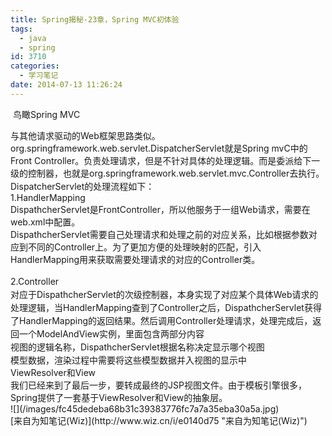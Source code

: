 ```yaml
---
title: Spring揭秘-23章，Spring MVC初体验
tags:
  - java
  - spring
id: 3710
categories:
  - 学习笔记
date: 2014-07-13 11:26:24
---
```


&nbsp;鸟瞰Spring MVC<div>与其他请求驱动的Web框架思路类似。org.springframework.web.servlet.DispatcherServlet就是Spring mvC中的Front Controller。负责处理请求，但是不针对具体的处理逻辑。而是委派给下一级的控制器，也就是<span style="font-size: 10.5pt; line-height: 1.5;">org.springframework.web.servlet.mvc.Controller</span><span style="font-size: 10.5pt; line-height: 1.5;">去执行。</span></div><div><span style="font-size: 10.5pt; line-height: 1.5;">
</span></div><div>DispatcherServlet的处理流程如下：</div><div>1.HandlerMapping</div><div>DispathcherServlet是FrontController，所以他服务于一组Web请求，需要在web.xml中配置。</div><div>DispathcherServlet需要自己处理请求和处理之前的对应关系，比如根据参数对应到不同的Controller上。为了更加方便的处理映射的匹配，引入<span style="font-size: 10.5pt; line-height: 1.5;">HandlerMapping用来获取需要处理请求的对应的Controller类。</span>
</div><div><span style="font-size: 10.5pt; line-height: 1.5;">2.Controller</span></div><div>对应于<span style="font-size: 10.5pt; line-height: 1.5;">DispathcherServlet的次级控制器，本身实现了对应某个具体Web请求的处理逻辑，当</span><span style="font-size: 10.5pt; line-height: 1.5;">HandlerMapping查到了Controller之后，</span><span style="font-size: 10.5pt; line-height: 1.5;">DispathcherServlet获得了</span><span style="font-size: 10.5pt; line-height: 1.5;">HandlerMapping的返回结果。然后调用Controller处理请求，处理完成后，返回一个ModelAndView实例，里面包含两部分内容</span></div><div>视图的逻辑名称，<span style="font-size: 10.5pt; line-height: 1.5;">DispathcherServlet根据名称决定显示哪个视图</span></div><div>模型数据，渲染过程中需要将这些模型数据并入视图的显示中</div><div>
</div><div>ViewResolver和View</div><div>我们已经来到了最后一步，要转成最终的JSP视图文件。由于模板引擎很多，Spring提供了一套基于ViewResolver和View的抽象层。</div><div>
</div><div>![](/images/fc45dedeba68b31c39383776fc7a7a35eba30a5a.jpg)
</div>

<div>[来自为知笔记(Wiz)](http://www.wiz.cn/i/e0140d75 "来自为知笔记(Wiz)")</div>